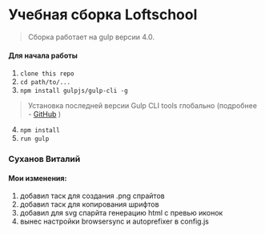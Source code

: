 # Учебная сборка Loftschool
> Сборка работает на gulp версии 4.0.

#### Для начала работы

1. ```clone this repo```
2. ```cd path/to/...```
3. ```npm install gulpjs/gulp-cli -g```  
> Установка последней версии Gulp CLI tools глобально (подробнее - [GitHub](https://github.com/gulpjs/gulp/blob/4.0/docs/getting-started.md) )

4. ```npm install```
6. ```run gulp```

###  Суханов Виталий
#### Мои изменения:
1. добавил таск для создания .png спрайтов
2. добавил таск для копирования шрифтов
3. добавил для svg спарйта генерацию html с превью иконок
4. вынес настройки browsersync и autoprefixer в config.js

